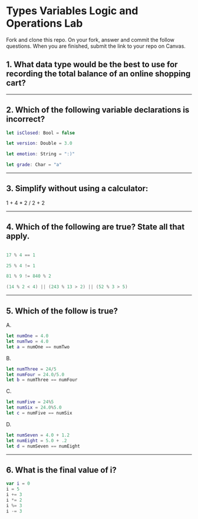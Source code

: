# Types Variables Logic and Operations Lab

Fork and clone this repo. On your fork, answer and commit the follow questions. When you are finished, submit the link to your repo on Canvas.

## 1. What data type would be the best to use for recording the total balance of an online shopping cart? 





***
## 2. Which of the following variable declarations is **incorrect**?

```swift
let isClosed: Bool = false

let version: Double = 3.0

let emotion: String = ":)"

let grade: Char = "a"
```


***
## 3. Simplify without using a calculator:
1 + 4 * 2 / 2 + 2





***
## 4. Which of the following are true? State all that apply.
```swift

17 % 4 == 1

25 % 4 != 1

81 % 9 != 840 % 2

(14 % 2 < 4) || (243 % 13 > 2) || (52 % 3 > 5)
```


***
## 5. Which of the follow is true?
A.
```swift
let numOne = 4.0
let numTwo = 4.0
let a = numOne == numTwo
```
B.
```swift
let numThree = 24/5
let numFour = 24.0/5.0
let b = numThree == numFour
```
C.
```swift
let numFive = 24%5
let numSix = 24.0%5.0
let c = numFive == numSix
``` 
D.
```swift
let numSeven = 4.0 + 1.2
let numEight = 5.0 + .2
let d = numSeven == numEight
```

***
## 6. What is the final value of i?

```swift
var i = 0 
i = 5
i += 3
i *= 2
i %= 3
i -= 3
```


